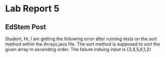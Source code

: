 # Lab Report 5

## EdStem Post

Student, 
Hi, I am getting the following error after running tests on the sort method within the Arrays.java file. The sort method is supposed to sort the given array in ascending order. The failure induing input is {3,4,5,6,1,2} 
